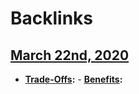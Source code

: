 
# Backlinks
## [March 22nd, 2020](<March 22nd, 2020.md>)
- **[Trade-Offs](<Trade-Offs.md>):** 
                - **[Benefits](<Benefits.md>):**

